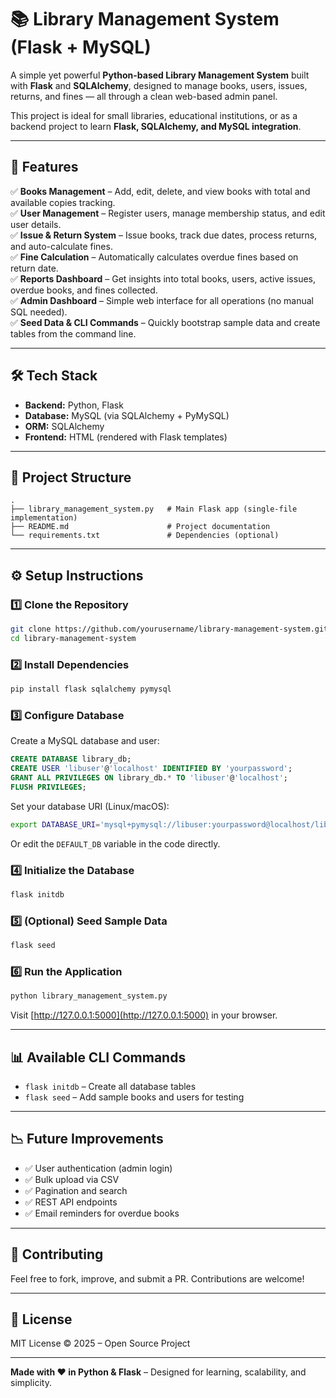 # 📚 Library Management System (Flask + MySQL)

A simple yet powerful **Python-based Library Management System** built with **Flask** and **SQLAlchemy**, designed to manage books, users, issues, returns, and fines — all through a clean web-based admin panel.

This project is ideal for small libraries, educational institutions, or as a backend project to learn **Flask, SQLAlchemy, and MySQL integration**.

---

## 🚀 Features

✅ **Books Management** – Add, edit, delete, and view books with total and available copies tracking.  
✅ **User Management** – Register users, manage membership status, and edit user details.  
✅ **Issue & Return System** – Issue books, track due dates, process returns, and auto-calculate fines.  
✅ **Fine Calculation** – Automatically calculates overdue fines based on return date.  
✅ **Reports Dashboard** – Get insights into total books, users, active issues, overdue books, and fines collected.  
✅ **Admin Dashboard** – Simple web interface for all operations (no manual SQL needed).  
✅ **Seed Data & CLI Commands** – Quickly bootstrap sample data and create tables from the command line.

---

## 🛠️ Tech Stack

- **Backend:** Python, Flask
- **Database:** MySQL (via SQLAlchemy + PyMySQL)
- **ORM:** SQLAlchemy
- **Frontend:** HTML (rendered with Flask templates)

---

## 📁 Project Structure
```
.
├── library_management_system.py   # Main Flask app (single-file implementation)
├── README.md                      # Project documentation
└── requirements.txt               # Dependencies (optional)
```

---

## ⚙️ Setup Instructions

### 1️⃣ Clone the Repository
```bash
git clone https://github.com/yourusername/library-management-system.git
cd library-management-system
```

### 2️⃣ Install Dependencies
```bash
pip install flask sqlalchemy pymysql
```

### 3️⃣ Configure Database
Create a MySQL database and user:
```sql
CREATE DATABASE library_db;
CREATE USER 'libuser'@'localhost' IDENTIFIED BY 'yourpassword';
GRANT ALL PRIVILEGES ON library_db.* TO 'libuser'@'localhost';
FLUSH PRIVILEGES;
```

Set your database URI (Linux/macOS):
```bash
export DATABASE_URI='mysql+pymysql://libuser:yourpassword@localhost/library_db'
```

Or edit the `DEFAULT_DB` variable in the code directly.

### 4️⃣ Initialize the Database
```bash
flask initdb
```

### 5️⃣ (Optional) Seed Sample Data
```bash
flask seed
```

### 6️⃣ Run the Application
```bash
python library_management_system.py
```
Visit [http://127.0.0.1:5000](http://127.0.0.1:5000) in your browser.

---

## 📊 Available CLI Commands
- `flask initdb` – Create all database tables
- `flask seed` – Add sample books and users for testing

---

## 📉 Future Improvements
- ✅ User authentication (admin login)
- ✅ Bulk upload via CSV
- ✅ Pagination and search
- ✅ REST API endpoints
- ✅ Email reminders for overdue books

---

## 🤝 Contributing
Feel free to fork, improve, and submit a PR. Contributions are welcome!

---

## 📜 License
MIT License © 2025 – Open Source Project

---

**Made with ❤️ in Python & Flask** – Designed for learning, scalability, and simplicity.

